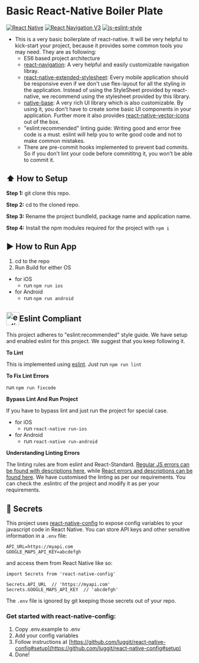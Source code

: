 #  Basic React-Native Boiler Plate
[![React Native](https://img.shields.io/badge/React%20Native-v0.57.8-blue.svg)](https://facebook.github.io/react-native/)
[![React Navigation V3](https://img.shields.io/badge/React%20Navigation-v3.0.9-blue.svg)](https://reactnavigation.org/)
[![js-eslint-style](https://img.shields.io/badge/lint%20compliance-eslint-brightgreen.svg?style=flat)](http://eslint.org/)

* This is a very basic boilerplate of react-native. It will be very helpful to kick-start your project, because it provides some common tools you may need. They are as following:
  * ES6 based project architecture
  * [react-navigation](https://reactnavigation.org/): A very helpful and easily customizable navigation libray.
  * [react-native-extended-stylesheet](https://github.com/vitalets/react-native-extended-stylesheet): Every mobile application should be responsive even if we don't use flex-layout for all the styling in the application. Instead of using the StyleSheet provided by react-native, we recommend using the stylesheet provided by this library.
  * [native-base](https://nativebase.io/): A very rich UI library which is also customizable. By using it, you don't have to create some basic UI components in your application. Further more it also provides [react-native-vector-icons](https://github.com/oblador/react-native-vector-icons) out of the box.
  * "eslint:recommended" linting guide: Writing good and error free code is a must. eslint will help you to write good code and not to make common mistakes.
  * There are pre-commit hooks implemented to prevent bad commits. So if you don't lint your code before commititng it, you won't be able to commit it.

## :arrow_up: How to Setup

**Step 1:** git clone this repo.

**Step 2:** cd to the cloned repo.

**Step 3:** Rename the project bundleId, package name and application name.

**Step 4:** Install the npm modules required for the project with `npm i`


## :arrow_forward: How to Run App

1. cd to the repo
2. Run Build for either OS
  * for iOS
    * run `npm run ios`
  * for Android
    * run `npm run android`

## <div style="display: flex;align-items: center;"><img src="https://eslint.org/img/logo.svg" width="35" title="eslint" style="vertical-align: middle;"> Eslint Compliant</div>

This project adheres to "eslint:recommended" style guide. We have setup and enabled eslint for this project. We suggest that you keep following it.

**To Lint**

This is implemented using [eslint](https://eslint.org). Just run `npm run lint`

**To Fix Lint Errors**

run `npm run fixcode`

**Bypass Lint And Run Project**

If you have to bypass lint and just run the project for special case.
  * for iOS
    * run `react-native run-ios`
  * for Android
    * run `react-native run-android`

**Understanding Linting Errors**

The linting rules are from eslint and React-Standard.  [Regular JS errors can be found with descriptions here](http://eslint.org/docs/rules/), while [React errors and descriptions can be found here](https://github.com/yannickcr/eslint-plugin-react).
We have customised the linting as per our requirements. You can check the .eslintrc of the project and modify it as per your requirements.

## :closed_lock_with_key: Secrets

This project uses [react-native-config](https://github.com/luggit/react-native-config) to expose config variables to your javascript code in React Native. You can store API keys
and other sensitive information in a `.env` file:

```
API_URL=https://myapi.com
GOOGLE_MAPS_API_KEY=abcdefgh
```

and access them from React Native like so:

```
import Secrets from 'react-native-config'

Secrets.API_URL  // 'https://myapi.com'
Secrets.GOOGLE_MAPS_API_KEY  // 'abcdefgh'
```

The `.env` file is ignored by git keeping those secrets out of your repo.

### Get started with react-native-config:
1. Copy .env.example to .env
2. Add your config variables
3. Follow instructions at [https://github.com/luggit/react-native-config#setup](https://github.com/luggit/react-native-config#setup)
4. Done!

